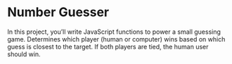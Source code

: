 # Number Guesser

In this project, you’ll write JavaScript functions to power a small guessing game. Determines which player (human or computer) wins based on which guess is closest to the target. If both players are tied, the human user should win.
